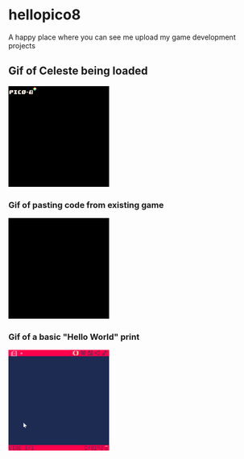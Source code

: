 # hellopico8
A happy place where you can see me upload my game development projects
<br>
<h2>Gif of Celeste being loaded</h2>
<img src="images/celeste p8_0.gif" alt="Gif of Celeste from Pico8 website loading" width="200" height="200">
<h3>Gif of pasting code from existing game</h3>
<img src="images/copyPaste.gif" alt="Gif of code being pasted from pico8 platform" width="200" height="200">
<h3>Gif of a basic "Hello World" print</h3>
<img src="images/HelloWord.gif" alt="Gif of code being pasted from pico8 platform" width="200" height="200">
